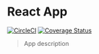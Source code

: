 # React App

[![CircleCI](https://circleci.com/gh/eduardorengifo/react-app/tree/master.svg?style=svg)](https://circleci.com/gh/eduardorengifo/react-app/tree/master)
[![Coverage Status](https://coveralls.io/repos/github/eduardorengifo/react-app/badge.svg?branch=master)](https://coveralls.io/github/eduardorengifo/react-app?branch=master)

> App description
